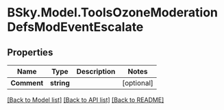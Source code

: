# BSky.Model.ToolsOzoneModerationDefsModEventEscalate

## Properties

Name | Type | Description | Notes
------------ | ------------- | ------------- | -------------
**Comment** | **string** |  | [optional] 

[[Back to Model list]](../README.md#documentation-for-models) [[Back to API list]](../README.md#documentation-for-api-endpoints) [[Back to README]](../README.md)

